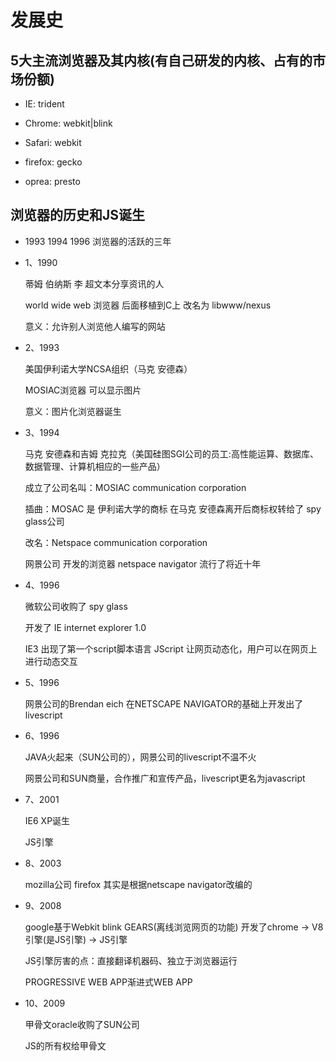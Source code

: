 # 发展史
  
## 5大主流浏览器及其内核(有自己研发的内核、占有的市场份额)

- IE: trident

- Chrome: webkit|blink

- Safari: webkit

- firefox: gecko

- oprea: presto

## 浏览器的历史和JS诞生

- 1993 1994 1996 浏览器的活跃的三年

- 1、1990

  蒂姆 伯纳斯 李 超文本分享资讯的人

  world wide web 浏览器  后面移植到C上 改名为 libwww/nexus

  意义：允许别人浏览他人编写的网站

- 2、1993

  美国伊利诺大学NCSA组织（马克 安德森）

  MOSIAC浏览器 可以显示图片

  意义：图片化浏览器诞生

- 3、1994

  马克 安德森和吉姆 克拉克（美国硅图SGI公司的员工:高性能运算、数据库、数据管理、计算机相应的一些产品）

  成立了公司名叫：MOSIAC communication corporation

  插曲：MOSAC 是 伊利诺大学的商标 在马克 安德森离开后商标权转给了 spy glass公司

  改名：Netspace communication corporation

  网景公司 开发的浏览器 netspace navigator 流行了将近十年

- 4、1996

  微软公司收购了 spy glass

  开发了 IE internet explorer 1.0

  IE3 出现了第一个script脚本语言 JScript 让网页动态化，用户可以在网页上进行动态交互

- 5、1996

  网景公司的Brendan eich 在NETSCAPE NAVIGATOR的基础上开发出了livescript

- 6、1996

  JAVA火起来（SUN公司的），网景公司的livescript不温不火

  网景公司和SUN商量，合作推广和宣传产品，livescript更名为javascript

- 7、2001

  IE6 XP诞生

  JS引擎

- 8、2003

  mozilla公司 firefox 其实是根据netscape navigator改编的

- 9、2008

  google基于Webkit blink GEARS(离线浏览网页的功能) 开发了chrome -> V8引擎(是JS引擎) -> JS引擎

  JS引擎厉害的点：直接翻译机器码、独立于浏览器运行

  PROGRESSIVE WEB APP渐进式WEB APP

- 10、2009

  甲骨文oracle收购了SUN公司

  JS的所有权给甲骨文
